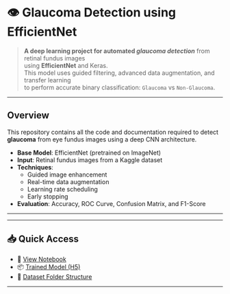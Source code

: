 # 👁️ Glaucoma Detection using EfficientNet

> **A deep learning project for automated *glaucoma detection*** from retinal fundus images  
> using **EfficientNet** and Keras.  
> This model uses guided filtering, advanced data augmentation, and transfer learning  
> to perform accurate binary classification: `Glaucoma` vs `Non-Glaucoma`.

---

## Overview

This repository contains all the code and documentation required to detect **glaucoma** from eye fundus images using a deep CNN architecture.

-  **Base Model**: EfficientNet (pretrained on ImageNet)  
-  **Input**: Retinal fundus images from a Kaggle dataset  
-  **Techniques**:  
   - Guided image enhancement  
   - Real-time data augmentation  
   - Learning rate scheduling  
   - Early stopping  
-  **Evaluation**: Accuracy, ROC Curve, Confusion Matrix, and F1-Score

---



---

## 📥 Quick Access

- 🔗 [View Notebook](./GlaucomaEfficentNet.ipynb)  
- 📦 [Trained Model (H5)](./saved_model.h5)  
- 📂 [Dataset Folder Structure](#dataset)

---
